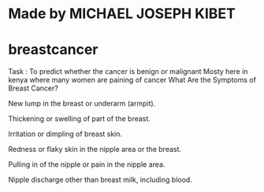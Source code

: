 # Made by MICHAEL JOSEPH KIBET 
# breastcancer

Task : To predict whether the cancer is benign or malignant
Mosty here in kenya where many women are paining of cancer 
What Are the Symptoms of Breast Cancer?

New lump in the breast or underarm (armpit).

Thickening or swelling of part of the breast.

Irritation or dimpling of breast skin.

Redness or flaky skin in the nipple area or the breast.

Pulling in of the nipple or pain in the nipple area.

Nipple discharge other than breast milk, including blood.



